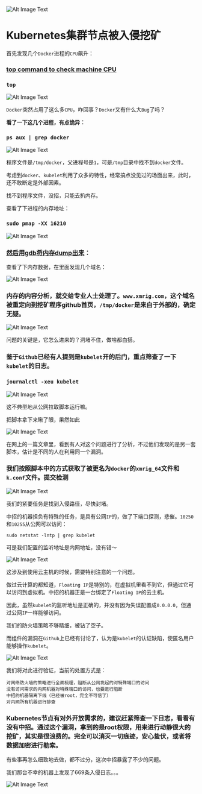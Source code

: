 ![Alt Image Text](images/security/secu3_0.jpg "Headline image")
# Kubernetes集群节点被入侵挖矿

首先发现几个`Docker`进程的`CPU`飙升：

### [top command to check machine CPU](https://github.com/Chao-Xi/JacobTechBlog/blob/master/ops/top_command.md) 

### `top`

![Alt Image Text](images/security/secu3_1.jpg "Body image")


`Docker`突然占用了这么多`CPU`，咋回事？`Docker`又有什么大`Bug`了吗？

**看了一下这几个进程，有点诡异：**

### `ps aux | grep docker`

![Alt Image Text](images/security/secu3_2.jpg "Body image")

程序文件是`/tmp/docker`，父进程号是`1`，可是`/tmp`目录中找不到`docker`文件。

考虑到`docker`、`kubelet`利用了众多的特性，经常搞点没见过的场面出来，此时，还不敢断定是外部因素。

找不到程序文件，没招，只能去扒内存。

查看了下进程的内存地址：

### `sudo pmap -XX 16210`

![Alt Image Text](images/security/secu3_3.jpg "Body image")

### [然后用gdb将内存dump出来](https://sourceware.org/gdb/onlinedocs/gdb/Dump_002fRestore-Files.html)：

查看了下内存数据，在里面发现几个域名：

![Alt Image Text](images/security/secu3_4.jpg "Body image")


### 内存的内容分析，就交给专业人士处理了。`www.xmrig.com`，这个域名被重定向到挖矿程序github首页，`/tmp/docker`是来自于外部的，确定无疑。

![Alt Image Text](images/security/secu3_5.jpg "Body image")

问题的关键是，它怎么进来的？洞堵不住，做啥都白搭。

### 鉴于`Github`已经有人提到是`kubelet`开的后门，重点筛查了一下`kubelet`的日志。

### `journalctl -xeu kubelet`

![Alt Image Text](images/security/secu3_6.jpg "Body image")

这不典型地从公网拉取脚本运行嘛。

把脚本拿下来瞅了眼，果然如此

![Alt Image Text](images/security/secu3_7.jpg "Body image")

在网上的一篇文章里，看到有人对这个问题进行了分析，不过他们发现的是另一套脚本，估计是不同的人在利用同一个漏洞。

### 我们按照脚本中的方式获取了被更名为`docker`的`xmrig_64`文件和`k.conf`文件。提交检测

![Alt Image Text](images/security/secu3_8.jpg "Body image")

我们的紧要任务是找到入侵路径，尽快封堵。

中招的机器担负有特殊的任务，是具有公网`IP`的，做了下端口探测，悲催。`10250`和`10255`从公网可以访问：

```
sudo netstat -lntp | grep kubelet
```

可是我们配置的监听地址是内网地址，没有错～

![Alt Image Text](images/security/secu3_9.jpg "Body image")

这涉及到使用云主机的时候，需要特别注意的一个问题。

做过云计算的都知道，`Floating IP`是特别的，在虚拟机里看不到它，但通过它可以访问到虚拟机。中招的机器正是一台绑定了`Floating IP`的云主机。

因此，虽然`kubelet`的监听地址是正确的，并没有因为失误配置成`0.0.0.0`，但通过公网`IP`一样能够访问。

我们的防火墙策略不够精细，被钻了空子。

而组件的漏洞在`Github`上已经有讨论了，认为是`kubelet`的认证缺陷，使匿名用户能够操作`kubelet`。

![Alt Image Text](images/security/secu3_10.jpg "Body image")

我们将对此进行验证，当前的处置方式是：

```
对网络防火墙的策略进行全面梳理，阻断从公网发起的对特殊端口的访问
没有访问需求的内网机器对特殊端口的访问，也要进行阻断
中招的机器隔离下线（已经被root，完全不可信了）
对内网所有机器进行排查
```
### Kubernetes节点有对外开放需求的，建议赶紧筛查一下日志，看看有没有中招。通过这个漏洞，拿到的是root权限，用来进行动静很大的挖矿，其实是很浪费的。完全可以消灭一切痕迹，安心蛰伏，或者将数据加密进行勒索。

有些事再怎么细致地去做，都不过分，这次中招暴露了不少的问题。

我们那台不幸的机器上发现了669条入侵日志。。。

![Alt Image Text](images/security/secu3_11.jpg "Body image")

